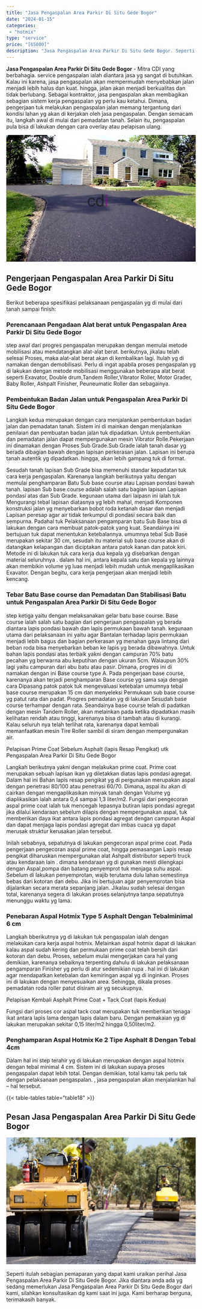 ```yaml
---
title: "Jasa Pengaspalan Area Parkir Di Situ Gede Bogor"
date: "2024-01-15"
categories:
 - "hotmix"
type: "service"
price: "[65000]"
description: "Jasa Pengaspalan Area Parkir Di Situ Gede Bogor. Seperti itulah sebagian pemaparan yang dapat kami uraikan perihal Jasa Pengaspalan Area Parkir Di Situ Gede..."
---
```


**Jasa Pengaspalan Area Parkir Di Situ Gede Bogor** - Mitra CDI yang berbahagia. service pengaspalan ialah diantara jasa yg sangat di butuhkan. Kalau ini karena, jasa pengaspalan akan mempermudah menyebabkan jalan menjadi lebih halus dan kuat. hingga, jalan akan menjadi berkualitas dan tidak berlubang. Sebagai kontraktor, jasa pengaspalan akan membagikan sebagian sistem kerja pengaspalan yg perlu kau ketahui. Dimana, pengerjaan tuk melakukan pengaspalan jalan memang tergantung dari kondisi lahan yg akan di kerjakan oleh jasa pengaspalan. Dengan semacam itu, langkah awal di mulai dari pemadatan tanah. Selain itu, pengaspalan pula bisa di lakukan dengan cara overlay atau pelapisan ulang.

![Jasa Pengaspalan Area Parkir Di Situ Gede Bogor](/images/hotmix/jasa-hotmix-aspal-14.jpg)

## Pengerjaan Pengaspalan Area Parkir Di Situ Gede Bogor

Berikut beberapa spesifikasi pelaksanaan pengaspalan yg di mulai dari tanah sampai finish:

### Perencanaan Pengadaan Alat berat untuk Pengaspalan Area Parkir Di Situ Gede Bogor

step awal dari progres pengaspalan merupakan dengan memulai metode mobilisasi atau mendatangkan alat-alat berat. berikutnya, jikalau telah selesai Proses, maka alat-alat berat akan di kembalikan lagi. Itulah yg di namakan dengan demobilisasi. Perlu di ingat apabila proses pengaspalan yg di lakukan dengan metode mobilisasi menggunakan beberapa alat berat seperti Exavator, Double drum,Tandem Roller,Vibrator Roller, Motor Grader, Baby Roller, Ashpalt Finisher, Peuneumatic Roller dan sebagainya.

### Pembentukan Badan Jalan untuk Pengaspalan Area Parkir Di Situ Gede Bogor

Langkah kedua merupakan dengan cara menjalankan pembentukan badan jalan dan pemadatan tanah. Sistem ini di mainkan dengan menjalankan penilaian dan pembuatan badan jalan tuk dipadatkan. Untuk pembentukan dan pemadatan jalan dapat mempergunakan mesin Vibrator Rolle.Pekerjaan ini dinamakan dengan Proses Sub Grade.Sub Grade ialah tanah dasar yg berada dibagian bawah dengan lapisan perkerasan jalan. Lapisan ini berupa tanah autentik yg dipadatkan. hingga, akan lebih gampang tuk di format.

Sesudah tanah lapisan Sub Grade bisa memenuhi standar kepadatan tuk cara kerja pengaspalan. Karenanya langkah berikutnya yaitu dengan memulai penghamparan Batu Sub base course atau Lapisan pondasi bawah tanah. lapisan Sub base course adalah salah satu bagian lapisan Lapisan pondasi atas dan Sub Grade. kegunaan utama dari laipasn ini ialah tuk Mengurangi tebal lapisan diatasnya yg lebih mahal, menjadi Komponen konstruksi jalan yg menyebarkan bobot roda ketanah dasar dan menjadi Lapisan peresap agar air tidak terkumpul di pondasi secara baik dan sempurna. Padahal tuk Pelaksanaan pengamparan batu Sub Base bisa di lakukan dengan cara membuat patok-patok yang kuat. Seandainya ini bertujuan tuk dapat menentukan ketebalannya. umumnya tebal Sub Base merupakan sekitar 30 cm, sesudah itu material sub base course akan di datangkan kelapangan dan diciptakan antara patok kanan dan patok kiri. Metode ini di lakukan tuk cara kerja dua kepala yg disebarkan dengan material seluruhnya . dalam hal ini, antara kepala satu dan kepala yg lainnya akan membikin volume yg luas menjadi lebih mudah untuk mengaplikasikan Exavator. Dengan begitu, cara kerja pengerjaan akan menjadi lebih kencang.

### Tebar Batu Base course dan Pemadatan Dan Stabilisasi Batu untuk Pengaspalan Area Parkir Di Situ Gede Bogor

step ketiga yaitu dengan melaksanakan gelar batu base course. Base course ialah salah satu bagian dari pengerjaan pengaspalan yg berada diantara lapis pondasi bawah dan lapis permukaan bawah tanah. kegunaan utama dari pelaksanaan ini yaitu agar Bantalan terhadap lapis permukaan menjadi lebih bagus dan bagian perkerasan yg menahan gaya lintang dari beban roda bisa menyebarkan beban ke lapis yg berada dibawahnya. Untuk bahan lapis pondasi atas terbaik yakni dengan campuran 70% batu pecahan yg berwarna abu keputihan dengan ukuran 5cm. Walaupun 30% lagi yaitu campuran dari abu batu atau pasir. Dimana, progres ini di namakan dengan ini Base course type A. Pada pengerjaan base course, karenanya akan terjadi penghamparan Base course yg sama saja dengan cara Dipasang patok patok tuk mengevaluasi ketebalan umumnya tebal base course merupakan 15 cm dan menyeleksi Permukaan sub base course yg patut rata dan padat. Progres pemadatan yg di lakukan Sesudah base course terhampar dengan rata. Seandainya base course telah di padatkan dengan mesin Tandem Roller, akan melainkan pada ketika dipadatkan masih kelihatan rendah atau tinggi, karenanya bisa di tambah atau di kurangi. Kalau seluruh nya telah terlihat rata, karenanya dapat kembali memanfaatkan mesin Tire Roller sambil di siram dengan mempergunakan air.

Pelapisan Prime Coat Sebelum Asphalt (lapis Resap Pengikat) utk Pengaspalan Area Parkir Di Situ Gede Bogor

Langkah berikutnya yakni dengan melakukan prime coat. Prime coat merupakan sebuah lapisan ikan yg diletakkan diatas lapis pondasi agregat. Dalam hal ini Bahan lapis resap pengikat yg di pergunakan merupakan aspal dengan penetrasi 80/100 atau penetrasi 60/70. Dimana, aspal itu akan di cairkan dengan mengaplikasikan minyak tanah dengan Volume yg diaplikasikan ialah antara 0,4 sampai 1,3 liter/m2. Fungsi dari pengecoran aspal prime coat ialah tuk mencegah lepasnya butiran lapis pondasi agregat jika dilalui kendaraan sebelum dilapis dengan mempergunakan aspal, tuk memberikan daya ikat antara lapis pondasi agregat dengan campuran Aspal dan dapat menjaga lapis pondasi agregat dari imbas cuaca yg dapat merusak struktur kerusakan jalan tersebut.

Inilah sebabnya, sepatutnya di lakukan pengecoran aspal prime coat. Pada pengerjaan pengecoran aspal prime coat, hingga pemasangan Lapis resap pengikat diharuskan mempergunakan alat Ashpalt distributor seperti truck atau kendaraan lain . dimana kendaraan yg di gunakan mesti dilengkapi dengan Aspal,pompa dan batang penyemprot tuk menjaga suhu aspal. Sebelum di lakukan penyemprotan, wajib terutama dulu lahan semestinya bebas dari kotoran dan debu. Jika ini bertujuan agar penyemprotan bisa dijalankan secara merata sepanjang jalan. Jikalau sudah selesai dengan total, karenanya segera di lakukan proses selanjutnya tanpa sepatutnya menunggu waktu yg lama.

### Penebaran Aspal Hotmix Type 5 Asphalt Dengan Tebalminimal 6 cm

Langkah bberikutnya yg di lakukan tuk pengaspalan ialah dengan melakukan cara kerja aspal hotmix. Melainkan aspal hotmix dapat di lakukan kalau aspal sudah kering dan permukaan prime coat telah bersih dari kotoran dan debu. Proses, sebelum mulai mengerjakan cara hal yang demikian, karenanya sebaiknya terpenting dahulu di lakukan pelaksanaan pengamparan Finisher yg perlu di atur sedemikian rupa . hal ini di lakukan agar mendapatkan ketebalan dan kemiringan aspal yg di inginkan. Proses ini di lakukan dengan menyesuaikan area. Sehingga, dikala proses pemadatan roda roller patut disiram air yg secukupnya.

Pelapisan Kembali Asphalt Prime Coat + Tack Coat (lapis Kedua)

Fungsi dari proses cor aspal tack coat merupakan tuk memberikan tenaga ikat antara lapis lama dengan lapis dalam baru. Dengan pemakaian yg di lakukan merupakan sekitar 0,15 liter/m2 hingga 0,50liter/m2.

### Penghamparan Aspal Hotmix Ke 2 Tipe Asphalt 8 Dengan Tebal 4cm

Dalam hal ini step terahir yg di lakukan merupakan dengan aspal hotmix dengan tebal minimal 4 cm. Sistem ini di lakukan supaya proses pengaspalan dapat lebih total. Dengan demikian, total kamu tak perlu tak dengan pelaksanaan pengaspalan. , jasa pengaspalan akan menjalankan hal – hal tersebut.

{{< table-tables table="table18" >}}

## Pesan Jasa Pengaspalan Area Parkir Di Situ Gede Bogor

![Jasa Pengaspalan Area Parkir Di Situ Gede Bogor](/images/hotmix/jasa-hotmix-aspal-22.jpg)

Seperti itulah sebagian pemaparan yang dapat kami uraikan perihal Jasa Pengaspalan Area Parkir Di Situ Gede Bogor. Jika diantara anda ada yg sedang memerlukan Jasa Pengaspalan Area Parkir Di Situ Gede Bogor dari kami, silahkan konsultasikan dg kami saat ini juga. Kami berharap berguna, terimakasih banyak.
